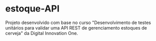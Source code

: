 # estoque-API
Projeto desenvolvido com base no curso "Desenvolvimento de testes unitários para validar uma API REST de gerenciamento estoques de cerveja" da Digital Innovation One.

